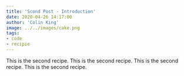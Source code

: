 ```yaml
---
title: 'Scond Post - Introduction'
date: 2020-04-26 14:17:00
author: 'Colin King'
image: ../../images/cake.png
tags:
- code
- recipie
---
```


This is the second recipe.
This is the second recipe.
This is the second recipe.
This is the second recipe.